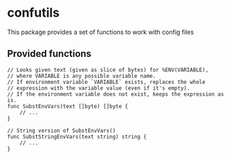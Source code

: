 # confutils
This package provides a set of functions to work with config files

## Provided functions

```golang
// Looks given text (given as slice of bytes) for %ENV(VARIABLE),
// where VARIABLE is any possible variable name.
// If environment variable `VARIABLE` exists, replaces the whole
// expression with the variable value (even if it's empty).
// If the environment variable does not exist, keeps the expression as is.
func SubstEnvVars(text []byte) []byte {
    // ...
}
```

```golang
// String version of SubstEnvVars()
func SubstStringEnvVars(text string) string {
    // ...
}
```
